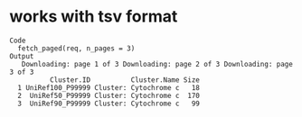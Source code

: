 # works with tsv format

    Code
      fetch_paged(req, n_pages = 3)
    Output
       Downloading: page 1 of 3 Downloading: page 2 of 3 Downloading: page 3 of 3
              Cluster.ID          Cluster.Name Size
      1 UniRef100_P99999 Cluster: Cytochrome c   18
      2  UniRef50_P99999 Cluster: Cytochrome c  170
      3  UniRef90_P99999 Cluster: Cytochrome c   99


